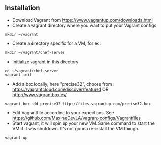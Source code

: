 Installation
------------

* Download Vagrant from
https://www.vagrantup.com/downloads.html
* Create a vagrant directory where you want to put your Vagrant configs
```
mkdir ~/vagrant
```
* Create a directory specific for a VM, for ex : 
```
mkdir ~/vagrant/chef-server
```
* Initialize vagrant in this directory
```
cd ~/vagrant/chef-server
vagrant init
```
* Add a box locally, here "precise32", choose from : https://vagrantcloud.com/discover/featured OR http://www.vagrantbox.es/
```
vagrant box add precise32 http://files.vagrantup.com/precise32.box
```

* Edit Vagrantfile according to your expections. See https://github.com/MaximeDevLA/vagrant-configs/Vagrantfiles
* Start vagrant, it will spin up your new VM. Same command to start the VM if it was shutdown. It's not gonna re-install the VM though.
```
vagrant up
```
